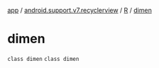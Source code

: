 [app](../../../index.md) / [android.support.v7.recyclerview](../../index.md) / [R](../index.md) / [dimen](./index.md)

# dimen

`class dimen`
`class dimen`